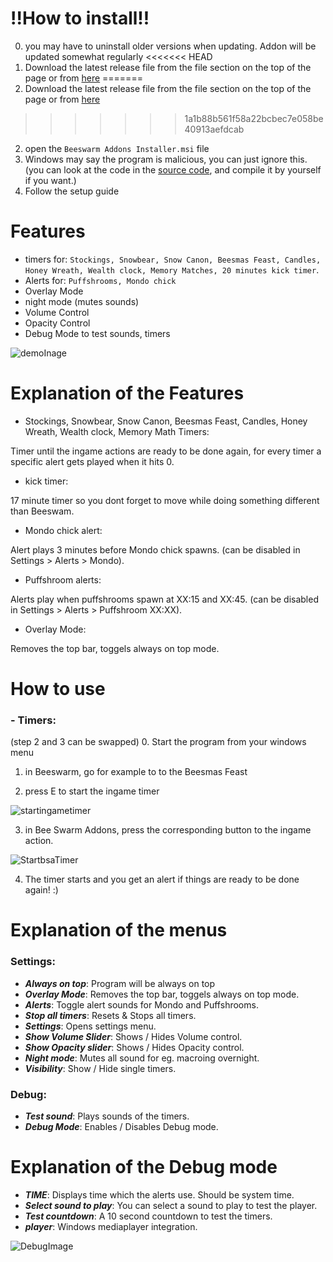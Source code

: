 # !!How to install!!

0. you may have to uninstall older versions when updating. Addon will be updated somewhat regularly 
<<<<<<< HEAD
1. Download the latest release file from the file section on the top of the page or from [here](https://github.com/AudioCrafter/Bee-Swarm-Addons/raw/master/Beeswarm%20Addons%20Installer1.3.0.msi)
=======
1. Download the latest release file from the file section on the top of the page or from [here](https://github.com/AudioCrafter/Bee-Swarm-Addons/raw/master/Beeswarm%20Addons%20Installer1.3.2.msi)
>>>>>>> 1a1b88b561f58a22bcbec7e058be40913aefdcab
2. open the ``Beeswarm Addons Installer.msi`` file
3. Windows may say the program is malicious, you can just ignore this. (you can look at the code in the [source code](https://github.com/AudioCrafter/Bee-Swarm-Addons/tree/master/source%20code), and compile it by yourself if you want.) 
4. Follow the setup guide


# Features

- timers for: ``Stockings, Snowbear, Snow Canon, Beesmas Feast, Candles, Honey Wreath, Wealth clock, Memory Matches, 20 minutes kick timer``.
- Alerts for: ``Puffshrooms, Mondo chick``
- Overlay Mode 
- night mode (mutes sounds)
- Volume Control
- Opacity Control
- Debug Mode to test sounds, timers 

![demoInage](https://cdn.discordapp.com/attachments/725622009907642420/926973853945712660/unknown.png)


# Explanation of the Features 
- Stockings, Snowbear, Snow Canon, Beesmas Feast, Candles, Honey Wreath, Wealth clock, Memory Math Timers: 

Timer until the ingame actions are ready to be done again, for every timer a specific alert gets played when it hits 0.

- kick timer:

17 minute timer so you dont forget to move while doing something different than Beeswam. 

- Mondo chick alert:

Alert plays 3 minutes before Mondo chick spawns. (can be disabled in Settings > Alerts > Mondo).

- Puffshroom alerts: 

Alerts play when puffshrooms spawn at XX:15 and XX:45. (can be disabled in Settings > Alerts > Puffshroom XX:XX).

- Overlay Mode:

Removes the top bar, toggels always on top mode.





# How to use

### - Timers:

(step 2 and 3 can be swapped)
0. Start the program from your windows menu 

1. in Beeswarm, go for example to to the Beesmas Feast

2. press E to start the ingame timer

![startingametimer](https://cdn.discordapp.com/attachments/725622009907642420/926108958052216832/unknown.png)

3. in Bee Swarm Addons, press the corresponding button to the ingame action. 

![StartbsaTimer](https://cdn.discordapp.com/attachments/725622009907642420/926110850811564042/unknown.png)

4. The timer starts and you get an alert if things are ready to be done again! :)



# Explanation of the menus 

### Settings:

- ***Always on top***:        Program will be always on top
- ***Overlay Mode***:         Removes the top bar, toggels always on top mode.
- ***Alerts***:               Toggle alert sounds for Mondo and Puffshrooms.
- ***Stop all timers***:      Resets & Stops all timers.
- ***Settings***:             Opens settings menu.
- ***Show Volume Slider***:   Shows / Hides Volume control.
- ***Show Opacity slider***:  Shows / Hides Opacity control.
- ***Night mode***:           Mutes all sound for eg. macroing overnight. 
- ***Visibility***:           Show / Hide single timers.

### Debug: 

- ***Test sound***:           Plays sounds of the timers.
- ***Debug Mode***:           Enables / Disables Debug mode. 

# Explanation of the Debug mode

- ***TIME***:                 Displays time which the alerts use. Should be system time.
- ***Select sound to play***: You can select a sound to play to test the player. 
- ***Test countdown***:       A 10 second countdown to test the timers.
- ***player***:               Windows mediaplayer integration.


![DebugImage](https://cdn.discordapp.com/attachments/725622009907642420/926974098192629870/unknown.png)


